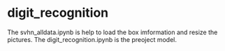 # digit_recognition
The svhn_alldata.ipynb is help to load the box imformation and resize the pictures.
The digit_recognition.ipynb is the preoject model.
